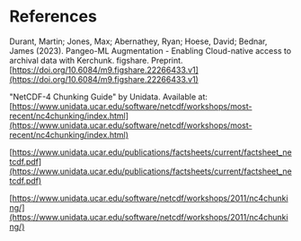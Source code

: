 # References

Durant, Martin; Jones, Max; Abernathey, Ryan; Hoese, David; Bednar, James
(2023). Pangeo-ML Augmentation - Enabling Cloud-native access to archival data
with Kerchunk. figshare. Preprint.
[https://doi.org/10.6084/m9.figshare.22266433.v1](https://doi.org/10.6084/m9.figshare.22266433.v1)

"NetCDF-4 Chunking Guide" by Unidata. Available at:
[https://www.unidata.ucar.edu/software/netcdf/workshops/most-recent/nc4chunking/index.html](https://www.unidata.ucar.edu/software/netcdf/workshops/most-recent/nc4chunking/index.html)

[https://www.unidata.ucar.edu/publications/factsheets/current/factsheet_netcdf.pdf](https://www.unidata.ucar.edu/publications/factsheets/current/factsheet_netcdf.pdf)

[https://www.unidata.ucar.edu/software/netcdf/workshops/2011/nc4chunking/](https://www.unidata.ucar.edu/software/netcdf/workshops/2011/nc4chunking/)
